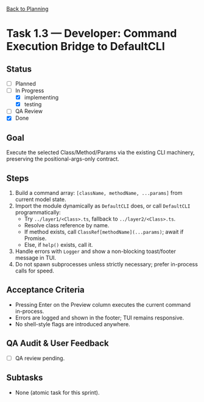 [Back to Planning](./planning.md)

# Task 1.3 — Developer: Command Execution Bridge to DefaultCLI

## Status
- [ ] Planned
- [ ] In Progress
  - [x] implementing
  - [x] testing
- [ ] QA Review
- [x] Done

## Goal
Execute the selected Class/Method/Params via the existing CLI machinery, preserving the positional-args-only contract.

## Steps
1. Build a command array: `[className, methodName, ...params]` from current model state.
2. Import the module dynamically as `DefaultCLI` does, or call `DefaultCLI` programmatically:
   - Try `../layer1/<Class>.ts`, fallback to `../layer2/<Class>.ts`.
   - Resolve class reference by name.
   - If method exists, call `ClassRef[methodName](...params)`; await if Promise.
   - Else, if `help()` exists, call it.
3. Handle errors with `Logger` and show a non-blocking toast/footer message in TUI.
4. Do not spawn subprocesses unless strictly necessary; prefer in-process calls for speed.

## Acceptance Criteria
- Pressing Enter on the Preview column executes the current command in-process.
- Errors are logged and shown in the footer; TUI remains responsive.
- No shell-style flags are introduced anywhere.

## QA Audit & User Feedback
- [ ] QA review pending.

## Subtasks
- None (atomic task for this sprint).